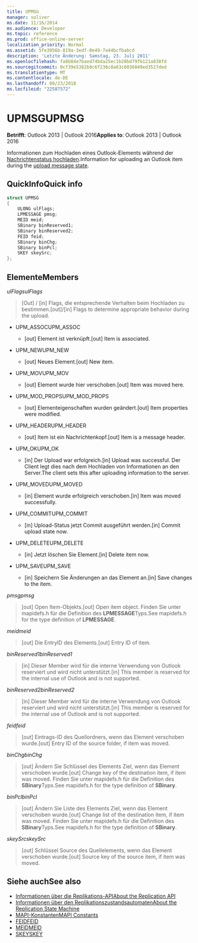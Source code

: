 ```yaml
---
title: UPMSG
manager: soliver
ms.date: 11/16/2014
ms.audience: Developer
ms.topic: reference
ms.prod: office-online-server
localization_priority: Normal
ms.assetid: 5fe3956b-819a-3edf-0e49-7a44bcfbabcd
description: 'Letzte Änderung: Samstag, 23. Juli 2011'
ms.openlocfilehash: fa8b84e7baed74bda25ec1b20bd79fb121a838fd
ms.sourcegitcommit: 0cf39e5382b8c6f236c8a63c6036849ed3527ded
ms.translationtype: MT
ms.contentlocale: de-DE
ms.lasthandoff: 08/23/2018
ms.locfileid: "22587572"
---
```

# <a name="upmsg"></a><span data-ttu-id="e24a6-103">UPMSG</span><span class="sxs-lookup"><span data-stu-id="e24a6-103">UPMSG</span></span>

<span data-ttu-id="e24a6-104">**Betrifft**: Outlook 2013 | Outlook 2016</span><span class="sxs-lookup"><span data-stu-id="e24a6-104">**Applies to**: Outlook 2013 | Outlook 2016</span></span> 
  
<span data-ttu-id="e24a6-105">Informationen zum Hochladen eines Outlook-Elements während der [Nachrichtenstatus hochladen](upload-message-state.md).</span><span class="sxs-lookup"><span data-stu-id="e24a6-105">Information for uploading an Outlook item during the [upload message state](upload-message-state.md).</span></span>
  
## <a name="quick-info"></a><span data-ttu-id="e24a6-106">QuickInfo</span><span class="sxs-lookup"><span data-stu-id="e24a6-106">Quick info</span></span>

```cpp
struct UPMSG 
{ 
    ULONG ulFlags; 
    LPMESSAGE pmsg; 
    MEID meid; 
    SBinary binReserved1; 
    SBinary binReserved2; 
    FEID feid; 
    SBinary binChg; 
    SBinary binPcl; 
    SKEY skeySrc; 
};
```

## <a name="members"></a><span data-ttu-id="e24a6-107">Elemente</span><span class="sxs-lookup"><span data-stu-id="e24a6-107">Members</span></span>

 <span data-ttu-id="e24a6-108">_ulFlags_</span><span class="sxs-lookup"><span data-stu-id="e24a6-108">_ulFlags_</span></span>
  
> <span data-ttu-id="e24a6-109">[Out] / [in] Flags, die entsprechende Verhalten beim Hochladen zu bestimmen.</span><span class="sxs-lookup"><span data-stu-id="e24a6-109">[out]/[in] Flags to determine appropriate behavior during the upload.</span></span> 
    
  - <span data-ttu-id="e24a6-110">UPM_ASSOC</span><span class="sxs-lookup"><span data-stu-id="e24a6-110">UPM_ASSOC</span></span>
    
    - <span data-ttu-id="e24a6-111">[out] Element ist verknüpft.</span><span class="sxs-lookup"><span data-stu-id="e24a6-111">[out] Item is associated.</span></span>
    
  - <span data-ttu-id="e24a6-112">UPM_NEW</span><span class="sxs-lookup"><span data-stu-id="e24a6-112">UPM_NEW</span></span>
    
    - <span data-ttu-id="e24a6-113">[out] Neues Element.</span><span class="sxs-lookup"><span data-stu-id="e24a6-113">[out] New item.</span></span> 
    
  - <span data-ttu-id="e24a6-114">UPM_MOV</span><span class="sxs-lookup"><span data-stu-id="e24a6-114">UPM_MOV</span></span>
    
    - <span data-ttu-id="e24a6-115">[out] Element wurde hier verschoben.</span><span class="sxs-lookup"><span data-stu-id="e24a6-115">[out] Item was moved here.</span></span>
    
  - <span data-ttu-id="e24a6-116">UPM_MOD_PROPS</span><span class="sxs-lookup"><span data-stu-id="e24a6-116">UPM_MOD_PROPS</span></span>
    
    - <span data-ttu-id="e24a6-117">[out] Elementeigenschaften wurden geändert.</span><span class="sxs-lookup"><span data-stu-id="e24a6-117">[out] Item properties were modified.</span></span>
    
  - <span data-ttu-id="e24a6-118">UPM_HEADER</span><span class="sxs-lookup"><span data-stu-id="e24a6-118">UPM_HEADER</span></span>
    
    - <span data-ttu-id="e24a6-119">[out] Item ist ein Nachrichtenkopf.</span><span class="sxs-lookup"><span data-stu-id="e24a6-119">[out] Item is a message header.</span></span>
    
  - <span data-ttu-id="e24a6-120">UPM_OK</span><span class="sxs-lookup"><span data-stu-id="e24a6-120">UPM_OK</span></span>
    
    - <span data-ttu-id="e24a6-121">[in] Der Upload war erfolgreich.</span><span class="sxs-lookup"><span data-stu-id="e24a6-121">[in] Upload was successful.</span></span> <span data-ttu-id="e24a6-122">Der Client legt dies nach dem Hochladen von Informationen an den Server.</span><span class="sxs-lookup"><span data-stu-id="e24a6-122">The client sets this after uploading information to the server.</span></span>
    
  - <span data-ttu-id="e24a6-123">UPM_MOVED</span><span class="sxs-lookup"><span data-stu-id="e24a6-123">UPM_MOVED</span></span>
    
    - <span data-ttu-id="e24a6-124">[in] Element wurde erfolgreich verschoben.</span><span class="sxs-lookup"><span data-stu-id="e24a6-124">[in] Item was moved successfully.</span></span>
    
  - <span data-ttu-id="e24a6-125">UPM_COMMIT</span><span class="sxs-lookup"><span data-stu-id="e24a6-125">UPM_COMMIT</span></span>
    
    - <span data-ttu-id="e24a6-126">[in] Upload-Status jetzt Commit ausgeführt werden.</span><span class="sxs-lookup"><span data-stu-id="e24a6-126">[in] Commit upload state now.</span></span>
    
  - <span data-ttu-id="e24a6-127">UPM_DELETE</span><span class="sxs-lookup"><span data-stu-id="e24a6-127">UPM_DELETE</span></span>
    
    - <span data-ttu-id="e24a6-128">[in] Jetzt löschen Sie Element.</span><span class="sxs-lookup"><span data-stu-id="e24a6-128">[in] Delete item now.</span></span>
    
  - <span data-ttu-id="e24a6-129">UPM_SAVE</span><span class="sxs-lookup"><span data-stu-id="e24a6-129">UPM_SAVE</span></span>
    
    - <span data-ttu-id="e24a6-130">[in] Speichern Sie Änderungen an das Element an.</span><span class="sxs-lookup"><span data-stu-id="e24a6-130">[in] Save changes to the item.</span></span>
    
<span data-ttu-id="e24a6-131">_pmsg_</span><span class="sxs-lookup"><span data-stu-id="e24a6-131">_pmsg_</span></span>
  
> <span data-ttu-id="e24a6-132">[out] Open Item-Objekts.</span><span class="sxs-lookup"><span data-stu-id="e24a6-132">[out] Open item object.</span></span> <span data-ttu-id="e24a6-133">Finden Sie unter mapidefs.h für die Definition des **LPMESSAGE**Typs.</span><span class="sxs-lookup"><span data-stu-id="e24a6-133">See mapidefs.h for the type definition of **LPMESSAGE**.</span></span> 
    
<span data-ttu-id="e24a6-134">_meid_</span><span class="sxs-lookup"><span data-stu-id="e24a6-134">_meid_</span></span>
  
> <span data-ttu-id="e24a6-135">[out] Die EntryID des Elements.</span><span class="sxs-lookup"><span data-stu-id="e24a6-135">[out] Entry ID of item.</span></span>
    
<span data-ttu-id="e24a6-136">_binReserved1_</span><span class="sxs-lookup"><span data-stu-id="e24a6-136">_binReserved1_</span></span>
  
> <span data-ttu-id="e24a6-137">[in] Dieser Member wird für die interne Verwendung von Outlook reserviert und wird nicht unterstützt.</span><span class="sxs-lookup"><span data-stu-id="e24a6-137">[in] This member is reserved for the internal use of Outlook and is not supported.</span></span> 
    
<span data-ttu-id="e24a6-138">_binReserved2_</span><span class="sxs-lookup"><span data-stu-id="e24a6-138">_binReserved2_</span></span>
  
> <span data-ttu-id="e24a6-139">[in] Dieser Member wird für die interne Verwendung von Outlook reserviert und wird nicht unterstützt.</span><span class="sxs-lookup"><span data-stu-id="e24a6-139">[in] This member is reserved for the internal use of Outlook and is not supported.</span></span> 
    
<span data-ttu-id="e24a6-140">_feid_</span><span class="sxs-lookup"><span data-stu-id="e24a6-140">_feid_</span></span>
  
> <span data-ttu-id="e24a6-141">[out] Eintrags-ID des Quellordners, wenn das Element verschoben wurde.</span><span class="sxs-lookup"><span data-stu-id="e24a6-141">[out] Entry ID of the source folder, if item was moved.</span></span>
    
<span data-ttu-id="e24a6-142">_binChg_</span><span class="sxs-lookup"><span data-stu-id="e24a6-142">_binChg_</span></span>
  
> <span data-ttu-id="e24a6-143">[out] Ändern Sie Schlüssel des Elements Ziel, wenn das Element verschoben wurde.</span><span class="sxs-lookup"><span data-stu-id="e24a6-143">[out] Change key of the destination item, if item was moved.</span></span> <span data-ttu-id="e24a6-144">Finden Sie unter mapidefs.h für die Definition des **SBinary**Typs.</span><span class="sxs-lookup"><span data-stu-id="e24a6-144">See mapidefs.h for the type definition of **SBinary**.</span></span> 
    
<span data-ttu-id="e24a6-145">_binPcl_</span><span class="sxs-lookup"><span data-stu-id="e24a6-145">_binPcl_</span></span>
  
> <span data-ttu-id="e24a6-146">[out] Ändern Sie Liste des Elements Ziel, wenn das Element verschoben wurde.</span><span class="sxs-lookup"><span data-stu-id="e24a6-146">[out] Change list of the destination item, if item was moved.</span></span> <span data-ttu-id="e24a6-147">Finden Sie unter mapidefs.h für die Definition des **SBinary**Typs.</span><span class="sxs-lookup"><span data-stu-id="e24a6-147">See mapidefs.h for the type definition of **SBinary**.</span></span> 
    
<span data-ttu-id="e24a6-148">_skeySrc_</span><span class="sxs-lookup"><span data-stu-id="e24a6-148">_skeySrc_</span></span>
  
> <span data-ttu-id="e24a6-149">[out] Schlüssel Source des Quellelements, wenn das Element verschoben wurde.</span><span class="sxs-lookup"><span data-stu-id="e24a6-149">[out] Source key of the source item, if item was moved.</span></span>
    
## <a name="see-also"></a><span data-ttu-id="e24a6-150">Siehe auch</span><span class="sxs-lookup"><span data-stu-id="e24a6-150">See also</span></span>

- [<span data-ttu-id="e24a6-151">Informationen über die Replikations-API</span><span class="sxs-lookup"><span data-stu-id="e24a6-151">About the Replication API</span></span>](about-the-replication-api.md)
- [<span data-ttu-id="e24a6-152">Informationen über den Replikationszustandsautomaten</span><span class="sxs-lookup"><span data-stu-id="e24a6-152">About the Replication State Machine</span></span>](about-the-replication-state-machine.md)
- [<span data-ttu-id="e24a6-153">MAPI-Konstanten</span><span class="sxs-lookup"><span data-stu-id="e24a6-153">MAPI Constants</span></span>](mapi-constants.md)
- [<span data-ttu-id="e24a6-154">FEID</span><span class="sxs-lookup"><span data-stu-id="e24a6-154">FEID</span></span>](feid.md)
- [<span data-ttu-id="e24a6-155">MEID</span><span class="sxs-lookup"><span data-stu-id="e24a6-155">MEID</span></span>](meid.md)
- [<span data-ttu-id="e24a6-156">SKEY</span><span class="sxs-lookup"><span data-stu-id="e24a6-156">SKEY</span></span>](skey.md)

